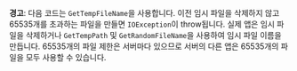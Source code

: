 **경고**: 다음 코드는 `GetTempFileName`을 사용합니다. 이전 임시 파일을 삭제하지 않고 65535개를 초과하는 파일을 만들면 `IOException`이 throw됩니다. 실제 앱은 임시 파일을 삭제하거나 `GetTempPath` 및 `GetRandomFileName`을 사용하여 임시 파일 이름을 만듭니다. 65535개의 파일 제한은 서버마다 있으므로 서버의 다른 앱은 65535개의 파일을 모두 사용할 수 있습니다. 
